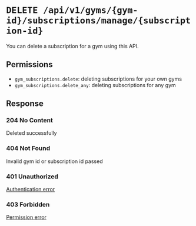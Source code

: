 # `DELETE /api/v1/gyms/{gym-id}/subscriptions/manage/{subscription-id}`
You can delete a subscription for a gym using this API.


## Permissions

- `gym_subscriptions.delete`: deleting subscriptions for your own gyms
- `gym_subscriptions.delete_any`: deleting subscriptions for any gym

## Response

### 204 No Content
 Deleted successfully

### 404 Not Found
 Invalid gym id or subscription id passed

### 401 Unauthorized
[Authentication error](../../../authentication-errors.md)

### 403 Forbidden
[Permission error](../../../permission-errors.md)
